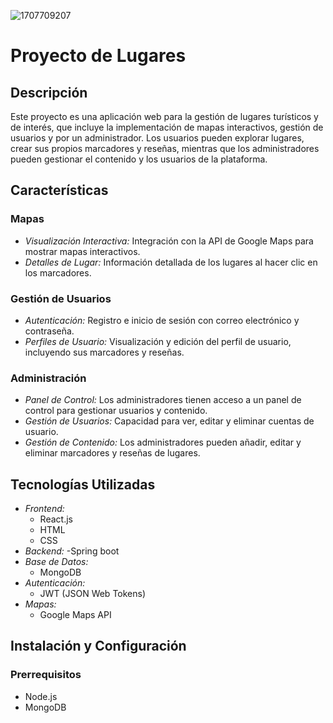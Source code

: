 ![1707709207](https://github.com/CMOISDEAD/radial/assets/51010598/bbdf7696-c41b-4f78-9c73-1b8df73ca148)



# Proyecto de Lugares

## Descripción
Este proyecto es una aplicación web para la gestión de lugares turísticos y de interés, que incluye la implementación de mapas interactivos, gestión de usuarios y por un administrador. Los usuarios pueden explorar lugares, crear sus propios marcadores y reseñas, mientras que los administradores pueden gestionar el contenido y los usuarios de la plataforma.

## Características

### Mapas
- *Visualización Interactiva:* Integración con la API de Google Maps para mostrar mapas interactivos.
- *Detalles de Lugar:* Información detallada de los lugares al hacer clic en los marcadores.

### Gestión de Usuarios
- *Autenticación:* Registro e inicio de sesión con correo electrónico y contraseña.
- *Perfiles de Usuario:* Visualización y edición del perfil de usuario, incluyendo sus marcadores y reseñas.

### Administración
- *Panel de Control:* Los administradores tienen acceso a un panel de control para gestionar usuarios y contenido.
- *Gestión de Usuarios:* Capacidad para ver, editar y eliminar cuentas de usuario.
- *Gestión de Contenido:* Los administradores pueden añadir, editar y eliminar marcadores y reseñas de lugares.

## Tecnologías Utilizadas
- *Frontend:* 
  - React.js
  - HTML
  - CSS
- *Backend:*
  -Spring boot
- *Base de Datos:*
  - MongoDB
- *Autenticación:*
  - JWT (JSON Web Tokens)
- *Mapas:*
  - Google Maps API

## Instalación y Configuración

### Prerrequisitos
- Node.js
- MongoDB